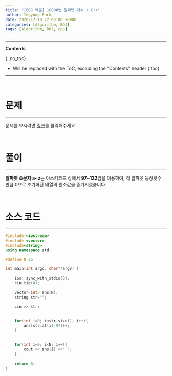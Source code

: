 ```yaml
---
title: "[BOJ 백준] 10808번 알파벳 개수 / C++"
author: Ingyung Park
date: 2020-12-10 22:00:00 +0900
categories: [Algorithm, BOJ]
tags: [Algorithm, BOJ, cpp]
---
```


---
**Contents**

{:.no_toc}

* Will be replaced with the ToC, excluding the "Contents" header
{:toc}
---

<br/>

# **문제**

---



문제를 보시려면 [링크](https://www.acmicpc.net/problem/10808)를 클릭해주세요. 

<br/>

# **풀이**

---

**알파벳 소문자 a~z**는 아스키코드 상에서 **97~122**임을 이용하여, 각 알파벳 등장횟수 만큼 0으로 초기화된 배열의 원소값을 증가시켰습니다.

<br/>

# **소스 코드**

---



```c++
#include <iostream>
#include <vector>
#include<string>
using namespace std;

#define N 26

int main(int argc, char**argv) {
	
	ios::sync_with_stdio(0);
	cin.tie(0);
	
	vector<int> ans(N);
	string str="";
	
	cin >> str;
	

	for(int i=0; i<str.size(); i++){
		ans[str.at(i)-97]++;
	}
	
		
	for(int i=0; i<N; i++){
		cout << ans[i] <<" ";
	}
	
	return 0;
}
```

<br/>

<br/>